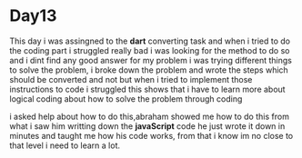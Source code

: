 # Day13

This day i was assingned to the **dart** converting task and when i tried to do the coding part i struggled really bad i was looking for the method to do so and i dint find any good answer for my problem i was trying different things to solve the problem, i broke down the problem and wrote the steps which should be converted and not but when i tried to implement those instructions to code i struggled this shows that i have to learn more about logical coding about how to solve the problem through coding

i asked help about how to do this,abraham showed me how to do this from what i saw him writting down the  **javaScript** code he just wrote it down in minutes and taught me how his code works, from that i know im no close to that level i need to learn a lot.  
